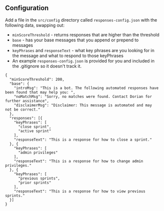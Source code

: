 ## Configuration

Add a file in the `src/config` directory called `responses-config.json` with the following data, swapping out:

* `minScoreThreshold` - returns responses that are higher than the threshold
* `base` - has your base messages that you append or prepend to messages
* `keyPhrases` and `responseText` - what key phrases are you looking for in the message and what to respond to those keyPhrases
* An example `responses-config.json` is provided for you and included in the .gitignore so it doesn't track it.

```
{
  "minScoreThreshold": 200,
  "base": {
    "introMsg": "This is a bot. The following automated responses have been found that may help you: ",
    "noMatchMsg": "Sorry, no matches were found. Contact Dorian for further assistance",
    "disclaimerMsg": "Disclaimer: This message is automated and may not be correct."
  },
  "responses": [{
    "keyPhrases": [
      "close sprint",
      "active sprint"
    ],
    "responseText": "This is a response for how to close a sprint."
  }, {
    "keyPhrases": [
      "admin privileges"
    ],
    "responseText": "This is a response for how to change admin privileges."
  }, {
    "keyPhrases": [
      "previous sprints",
      "prior sprints"
    ],
    "responseText": "This is a response for how to view previous sprints."
  }]
}
```
